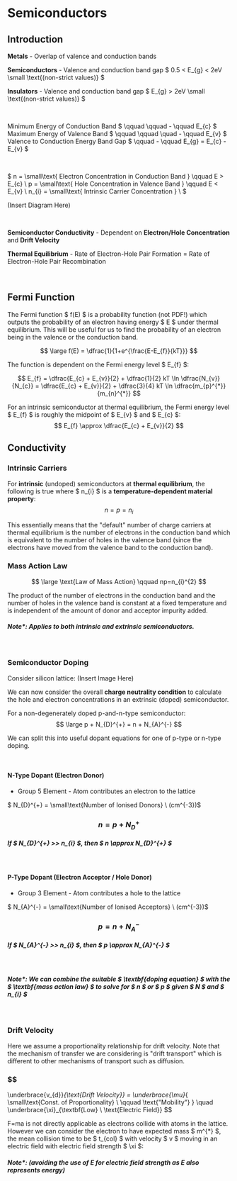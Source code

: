 # Semiconductors

## Introduction

**Metals** - Overlap of valence and conduction bands

**Semiconductors** - Valence and conduction band gap $ 0.5 < E_{g} < 2eV  \small \text{(non-strict values)} $

**Insulators** - Valence and conduction band gap $ E_{g} > 2eV  \small \text{(non-strict values)} $

</br>

Minimum Energy of Conduction Band $ \qquad \qquad - \qquad E_{c} $ </br>
Maximum Energy of Valence Band $ \qquad \qquad \quad - \qquad E_{v} $ </br>
Valence to Conduction Energy Band Gap $ \qquad - \qquad E_{g} = E_{c} - E_{v} $ </br>

</br>

$
n = \small\text{ Electron Concentration in Conduction Band } \qquad E > E_{c} \\
p = \small\text{ Hole Concentration in Valence Band } \qquad E < E_{v} \\
n_{i} = \small\text{ Intrinsic Carrier Concentration } \\
$

(Insert Diagram Here)

</br>

**Semiconductor Conductivity** - Dependent on **Electron/Hole Concentration** and **Drift Velocity**

**Thermal Equilibrium** - Rate of Electron-Hole Pair Formation = Rate of Electron-Hole Pair Recombination

</br>

## Fermi Function

The Fermi function $ f(E) $ is a probability function (not PDF!) which outputs the probability of an electron having energy $ E $ under thermal equilibrium. This will be useful for us to find the probability of an electron being in the valence or the conduction band.

$$ \large f(E) = \dfrac{1}{1+e^{\frac{E-E_{f}}{kT}}} $$

The function is dependent on the Fermi energy level $ E_{f} $:

$$ E_{f} = \dfrac{E_{c} + E_{v}}{2} + \dfrac{1}{2} kT \ln \dfrac{N_{v}}{N_{c}} = \dfrac{E_{c} + E_{v}}{2} + \dfrac{3}{4} kT \ln \dfrac{m_{p}^{*}}{m_{n}^{*}} $$

For an intrinsic semiconductor at thermal equilibrium, the Fermi energy level $ E_{f} $ is roughly the midpoint of $ E_{v} $ and $ E_{c} $:
$$ E_{f} \approx \dfrac{E_{c} + E_{v}}{2} $$


## Conductivity


### Intrinsic Carriers
For **intrinsic** (undoped) semiconductors at **thermal equilibrium**, the following is true where $ n_{i} $ is a **temperature-dependent material property**:
$$ n = p = n_{i} $$

This essentially means that the "default" number of charge carriers at thermal equilibrium is the number of electrons in the conduction band which is equivalent to the number of holes in the valence band (since the electrons have moved from the valence band to the conduction band). 

### Mass Action Law

$$ \large \text{Law of Mass Action} \qquad np=n_{i}^{2} $$

The product of the number of electrons in the conduction band and the number of holes in the valence band is constant at a fixed temperature and is independent of the amount of donor and acceptor impurity added.
##### Note*: Applies to both intrinsic and extrinsic semiconductors.

</br>

### Semiconductor Doping
Consider silicon lattice:
(Insert Image Here)

We can now consider the overall **charge neutrality condition** to calculate the hole and electron concentrations in an extrinsic (doped) semiconductor.

For a non-degenerately doped p-and-n-type semiconductor:
$$ \large p + N_{D}^{+} = n + N_{A}^{-} $$ 

We can split this into useful dopant equations for one of p-type or n-type doping.

</br>

#### N-Type Dopant (Electron Donor)
- Group 5 Element - Atom contributes an electron to the lattice

$ N_{D}^{+} = \small\text{Number of Ionised Donors} \ (cm^{-3})$
### $$ n = p + N_{D}^{+} $$

##### If $ N_{D}^{+} >> n_{i} $, then $ n \approx N_{D}^{+} $

</br>

#### P-Type Dopant (Electron Acceptor / Hole Donor)
- Group 3 Element - Atom contributes a hole to the lattice

$ N_{A}^{-} = \small\text{Number of Ionised Acceptors} \ (cm^{-3})$
### $$ p = n + N_{A}^{-} $$

##### If $ N_{A}^{-} >> n_{i} $, then $ p \approx N_{A}^{-} $

</br>

##### Note*: We can combine the suitable $ \textbf{doping equation} $ with the $ \textbf{mass action law} $ to solve for $ n $ or $ p $ given $ N $ and $ n_{i} $

</br>

### Drift Velocity

Here we assume a proportionality relationship for drift velocity. Note that the mechanism of transfer we are considering is "drift transport" which is different to other mechanisms of transport such as diffusion.

### $$
\underbrace{v_{d}}_{\text{Drift Velocity}} = \underbrace{\mu}_{  \small\text{Const. of Proportionality} \\ \qquad \text{"Mobility"} } \quad \underbrace{\xi}_{\textbf{Low} \ \text{Electric Field}}
$$


F=ma is not directly applicable as electrons collide with atoms in the lattice. However we can consider the electron to have expected mass $ m^{*} $, the mean collision time to be $ t_{col} $ with velocity $ v $ moving in an electric field with electric field strength $ \xi $:





##### Note*: (avoiding the use of E for electric field strength as E also represents energy)

